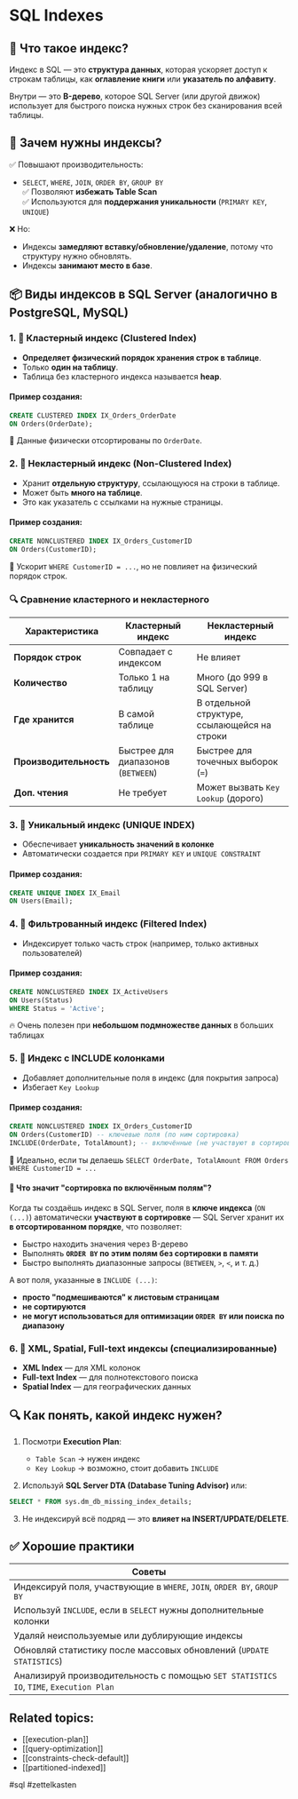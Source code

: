# SQL Indexes 

## 📌 Что такое индекс?

Индекс в SQL — это **структура данных**, которая ускоряет доступ к строкам таблицы, как **оглавление книги** или **указатель по алфавиту**.

Внутри — это **B-дерево**, которое SQL Server (или другой движок) использует для быстрого поиска нужных строк без сканирования всей таблицы.

## 🎯 Зачем нужны индексы?

✅ Повышают производительность:
- `SELECT`, `WHERE`, `JOIN`, `ORDER BY`, `GROUP BY`  
    ✅ Позволяют **избежать Table Scan**  
    ✅ Используются для **поддержания уникальности** (`PRIMARY KEY`, `UNIQUE`)
        
❌ Но:
- Индексы **замедляют вставку/обновление/удаление**, потому что структуру нужно обновлять.    
- Индексы **занимают место в базе**.

## 📦 Виды индексов в SQL Server (аналогично в PostgreSQL, MySQL)

### 1. 🔹 **Кластерный индекс (Clustered Index)**

- **Определяет физический порядок хранения строк в таблице**.    
- Только **один на таблицу**.    
- Таблица без кластерного индекса называется **heap**.
#### Пример создания:
```sql
CREATE CLUSTERED INDEX IX_Orders_OrderDate
ON Orders(OrderDate);
```
🧠 Данные физически отсортированы по `OrderDate`.

### 2. 🔸 **Некластерный индекс (Non-Clustered Index)**

- Хранит **отдельную структуру**, ссылающуюся на строки в таблице.    
- Может быть **много на таблице**.    
- Это как указатель с ссылками на нужные страницы.
#### Пример создания:
```sql
CREATE NONCLUSTERED INDEX IX_Orders_CustomerID
ON Orders(CustomerID);
```
🧠 Ускорит `WHERE CustomerID = ...`, но не повлияет на физический порядок строк.

### 🔍 Сравнение кластерного и некластерного

|Характеристика|Кластерный индекс|Некластерный индекс|
|---|---|---|
|**Порядок строк**|Совпадает с индексом|Не влияет|
|**Количество**|Только 1 на таблицу|Много (до 999 в SQL Server)|
|**Где хранится**|В самой таблице|В отдельной структуре, ссылающейся на строки|
|**Производительность**|Быстрее для диапазонов (`BETWEEN`)|Быстрее для точечных выборок (`=`)|
|**Доп. чтения**|Не требует|Может вызвать `Key Lookup` (дорого)|

### 3. 🔹 **Уникальный индекс (UNIQUE INDEX)**

- Обеспечивает **уникальность значений в колонке**    
- Автоматически создается при `PRIMARY KEY` и `UNIQUE CONSTRAINT`
#### Пример создания:
```sql
CREATE UNIQUE INDEX IX_Email
ON Users(Email);
```

### 4. 🔹 **Фильтрованный индекс (Filtered Index)**

- Индексирует только часть строк (например, только активных пользователей)
#### Пример создания:
```sql
CREATE NONCLUSTERED INDEX IX_ActiveUsers
ON Users(Status)
WHERE Status = 'Active';
```

🔥 Очень полезен при **небольшом подмножестве данных** в больших таблицах

### 5. 🔸 **Индекс с INCLUDE колонками**

- Добавляет дополнительные поля в индекс (для покрытия запроса)    
- Избегает `Key Lookup`
#### Пример создания:
```sql
CREATE NONCLUSTERED INDEX IX_Orders_CustomerID
ON Orders(CustomerID) -- ключевые поля (по ним сортировка)
INCLUDE(OrderDate, TotalAmount); -- включённые (не участвуют в сортировке)
```

🧠 Идеально, если ты делаешь `SELECT OrderDate, TotalAmount FROM Orders WHERE CustomerID = ...`

#### 🔢 Что значит "сортировка по включённым полям"?

Когда ты создаёшь индекс в SQL Server, поля в **ключе индекса** (`ON (...)`) автоматически **участвуют в сортировке** — SQL Server хранит их **в отсортированном порядке**, что позволяет:
- Быстро находить значения через B-дерево    
- Выполнять **`ORDER BY` по этим полям без сортировки в памяти**    
- Быстро выполнять диапазонные запросы (`BETWEEN`, `>`, `<`, и т. д.)   

А вот поля, указанные в `INCLUDE (...)`:
- **просто "подмешиваются" к листовым страницам**    
- **не сортируются**    
- **не могут использоваться для оптимизации `ORDER BY` или поиска по диапазону**

### 6. 🔸 **XML, Spatial, Full-text индексы** (специализированные)

- **XML Index** — для XML колонок    
- **Full-text Index** — для полнотекстового поиска    
- **Spatial Index** — для географических данных

## 🔍 Как понять, какой индекс нужен?

1. Посмотри **Execution Plan**:    
   - `Table Scan` → нужен индекс        
   - `Key Lookup` → возможно, стоит добавить `INCLUDE`
   
2. Используй **SQL Server DTA (Database Tuning Advisor)** или:
   
```sql
SELECT * FROM sys.dm_db_missing_index_details;
```

3. Не индексируй всё подряд — это **влияет на INSERT/UPDATE/DELETE**.

## ✅ Хорошие практики

|Советы|
|---|
|Индексируй поля, участвующие в `WHERE`, `JOIN`, `ORDER BY`, `GROUP BY`|
|Используй `INCLUDE`, если в `SELECT` нужны дополнительные колонки|
|Удаляй неиспользуемые или дублирующие индексы|
|Обновляй статистику после массовых обновлений (`UPDATE STATISTICS`)|
|Анализируй производительность с помощью `SET STATISTICS IO`, `TIME`, `Execution Plan`|

## Related topics:
- [[execution-plan]]
- [[query-optimization]]
- [[constraints-check-default]]
- [[partitioned-indexed]]


#sql #zettelkasten
